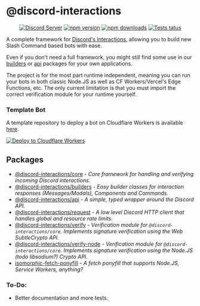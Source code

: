 # @discord-interactions
<div align="center">
  <p>
    <a href="https://discord.gg/BTXJmW4Bh7"><img src="https://img.shields.io/discord/395423304112013334?logo=discord&logoColor=white" alt="Discord Server" /></a>
    <a href="https://www.npmjs.com/package/@discord-interactions/core"><img src="https://img.shields.io/npm/v/@discord-interactions/core.svg?maxAge=3600" alt="npm version" /></a>
    <a href="https://www.npmjs.com/package/@discord-interactions/core"><img src="https://img.shields.io/npm/dt/@discord-interactions/core.svg?maxAge=3600" alt="npm downloads" /></a>
    <a href="https://github.com/ssMMiles/@discord-interactions/core/actions"><img src="https://github.com/ssMMiles/discord-interactions/actions/workflows/tests.yml/badge.svg" alt="Tests tatus" /></a>
  </p>
</div>

A complete framework for [Discord's Interactions](https://discord.com/developers/docs/interactions/receiving-and-responding), allowing you to build new Slash Command based bots with ease.

Even if you don't need a full framework, you might still find some use in our [builders](./packages/builders/) or [api](./packages/api/) packages for your own applications.

The project is for the most part runtime independent, meaning you can run your bots in both classic Node.JS as well as CF Workers/Vercel's Edge Functions, etc. The only current limitation is that you must import the correct verification module for your runtime yourself.

### Template Bot
A template repository to deploy a bot on Cloudflare Workers is available [here](https://github.com/ssMMiles/discord-interactions-worker).

[![Deploy to Cloudflare Workers](https://deploy.workers.cloudflare.com/button)](https://deploy.workers.cloudflare.com/?url=https://github.com/ssMMiles/discord-interactions-worker)

## Packages
 - [@discord-interactions/core](./packages/core) - *Core framework for handling and verifying incoming Discord interactions.*
 - [@discord-interactions/builders](./packages/builders) - *Easy builder classes for interaction responses (Messages/Modals), Components and Commands.*
 - [@discord-interactions/api](./packages/api) - *A simple, typed wrapper around the Discord API.*
 - [@discord-interactions/request](./packages/request) - *A low level Discord HTTP client that handles global and resource rate limits.*
 - [@discord-interactions/verify](./packages/verify) - *Verification module for `@discord-interactions/core`. Implements signature verification using the Web SubtleCrypto API.*
 - [@discord-interactions/verify-node](./packages/verify-node) - *Verification module for `@discord-interactions/core`. Implements signature verification using the Node.JS (todo libsodium?) Crypto API.*
 - [isomorphic-fetch-ponyfill](./packages/isomorphic-fetch-ponyfill) - *A fetch ponyfill that supports Node.JS, Service Workers, anything?*


### To-Do:
 - Better documentation and more tests.

